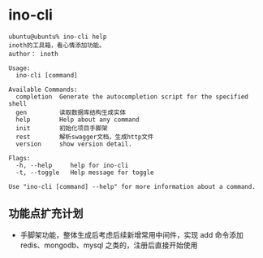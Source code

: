 # ino-cli

```shell
ubuntu@ubuntu% ino-cli help 
inoth的工具箱，看心情添加功能。
author： inoth

Usage:
  ino-cli [command]

Available Commands:
  completion  Generate the autocompletion script for the specified shell
  gen         读取数据库结构生成实体
  help        Help about any command
  init        初始化项目手脚架
  rest        解析swagger文档，生成http文件
  version     show version detail.

Flags:
  -h, --help     help for ino-cli
  -t, --toggle   Help message for toggle

Use "ino-cli [command] --help" for more information about a command.
```
## 功能点扩充计划
* 手脚架功能，整体生成后考虑后续新增常用中间件，实现 add 命令添加 redis、mongodb、mysql 之类的，注册后直接开始使用
